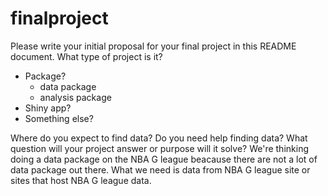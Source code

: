 # finalproject

Please write your initial proposal for your final project in this README document. What type of project is it? 

- Package?
    - data package
    - analysis package
- Shiny app? 
- Something else?

Where do you expect to find data? Do you need help finding data? What question will your project answer or purpose will it solve?
We're thinking doing a data package on the NBA G league beacause there are not a lot of data package out there. What we need is data from NBA G league site or sites that host NBA G league data.
